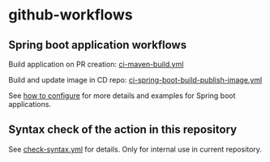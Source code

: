 # github-workflows

## Spring boot application workflows

Build application on PR creation: [ci-maven-build.yml](.github/workflows/ci-maven-build.yml)

Build and update image in CD repo: [ci-spring-boot-build-publish-image.yml](.github/workflows/ci-spring-boot-build-publish-image.yml)

See [how to configure](docs/spring-boot-app.md) for more details and examples for Spring boot applications.

## Syntax check of the action in this repository

See [check-syntax.yml](.github/workflows/check-syntax.yml) for details. Only for internal use in current repository.
